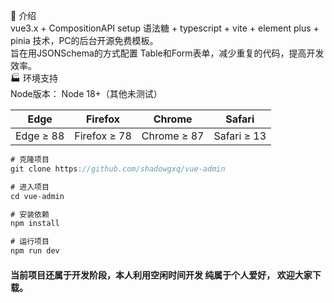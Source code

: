 🌈 介绍  
vue3.x + CompositionAPI setup 语法糖 + typescript + vite + element plus + pinia 技术，PC的后台开源免费模板。  
旨在用JSONSchema的方式配置 Table和Form表单，减少重复的代码，提高开发效率。  
🏭 环境支持  
Node版本： Node 18+（其他未测试）  

| Edge      | Firefox      | Chrome      | Safari      |
| --------- | ------------ | ----------- | ----------- |
| Edge ≥ 88 | Firefox ≥ 78 | Chrome ≥ 87 | Safari ≥ 13 |

```js
# 克隆项目  
git clone https://github.com/shadowgxq/vue-admin

# 进入项目
cd vue-admin

# 安装依赖
npm install

# 运行项目
npm run dev
```

#### 当前项目还属于开发阶段，本人利用空闲时间开发  纯属于个人爱好， 欢迎大家下载。  
